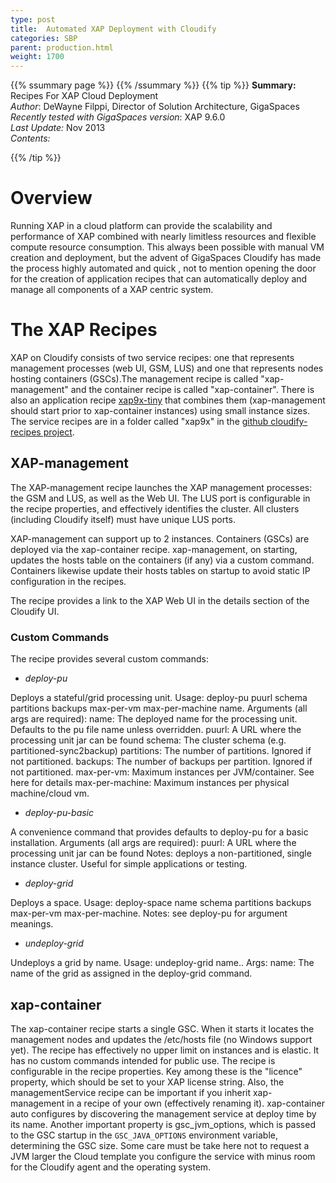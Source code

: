 ```yaml
---
type: post
title:  Automated XAP Deployment with Cloudify
categories: SBP
parent: production.html
weight: 1700
---
```


{{% ssummary page %}} {{% /ssummary %}}
{{% tip %}}
**Summary:**  Recipes For XAP Cloud Deployment <br/>
 *Author*: DeWayne Filppi, Director of Solution Architecture, GigaSpaces<br/>
 *Recently tested with GigaSpaces version*: XAP 9.6.0<br/>
 *Last Update:* Nov 2013 <br/>
 *Contents:*


{{% /tip %}}


# Overview

Running XAP in a cloud platform can provide the scalability and performance of XAP combined with nearly limitless resources and flexible compute resource consumption.  This always been possible with manual VM creation and deployment, but the advent of GigaSpaces Cloudify has made the process highly automated and quick , not to mention opening the door for the creation of application recipes that can automatically deploy and manage all components of a XAP centric system.

# The XAP Recipes

XAP on Cloudify consists of two service recipes: one that represents management processes (web UI, GSM, LUS) and one that represents nodes hosting containers (GSCs).The management recipe is called "xap-management" and the container recipe is called "xap-container".  There is also an application recipe [xap9x-tiny](https://github.com/CloudifySource/cloudify-recipes/tree/master/apps/xap9x-tiny) that combines them (xap-management should start prior to xap-container instances) using small instance sizes.
 The service recipes are in a folder called "xap9x" in the [github cloudify-recipes project](https://github.com/CloudifySource/cloudify-recipes/tree/master/services/xap9x).

## XAP-management

The XAP-management recipe launches the XAP management processes: the GSM and LUS, as well as the Web UI. The LUS port is configurable in the recipe properties, and effectively identifies the cluster. All clusters (including Cloudify itself) must have unique LUS ports.

XAP-management can support up to 2 instances. Containers (GSCs) are deployed via the xap-container recipe. xap-management, on starting, updates the hosts table on the containers (if any) via a custom command. Containers likewise update their hosts tables on startup to avoid static IP configuration in the recipes.

The recipe provides a link to the XAP Web UI in the details section of the Cloudify UI.

### Custom Commands

The recipe provides several custom commands:

 * *deploy-pu*

Deploys a stateful/grid processing unit. Usage: deploy-pu puurl schema partitions backups max-per-vm max-per-machine name. Arguments (all args are required):
name: The deployed name for the processing unit. Defaults to the pu file name unless overridden.
puurl: A URL where the processing unit jar can be found
schema: The cluster schema (e.g. partitioned-sync2backup)
partitions: The number of partitions. Ignored if not partitioned.
backups: The number of backups per partition. Ignored if not partitioned.
max-per-vm: Maximum instances per JVM/container. See here for details
max-per-machine: Maximum instances per physical machine/cloud vm.

* *deploy-pu-basic*

A convenience command that provides defaults to deploy-pu for a basic installation. Arguments (all args are required):
puurl: A URL where the processing unit jar can be found
Notes: deploys a non-partitioned, single instance cluster. Useful for simple applications or testing.

* *deploy-grid*

Deploys a space. Usage: deploy-space name schema partitions backups max-per-vm max-per-machine.
Notes: see deploy-pu for argument meanings.

* *undeploy-grid*

Undeploys a grid by name. Usage: undeploy-grid name.. Args:
name: The name of the grid as assigned in the deploy-grid command.

## xap-container

The xap-container recipe starts a single GSC. When it starts it locates the management nodes and updates the /etc/hosts file (no Windows support yet). The recipe has effectively no upper limit on instances and is elastic. It has no custom commands intended for public use.  The recipe is configurable in the recipe properties.  Key among these is the "licence" property, which should be set to your XAP license string.  Also, the managementService recipe can be important if you inherit xap-management in a recipe of your own (effectively renaming it).  xap-container auto configures by discovering the management service at deploy time by its name.  Another important property is gsc_jvm_options, which is passed to the GSC startup in the `GSC_JAVA_OPTIONS` environment variable, determining the GSC size.  Some care must be take here not to request a JVM larger the Cloud template you configure the service with minus room for the Cloudify agent and the operating system.

